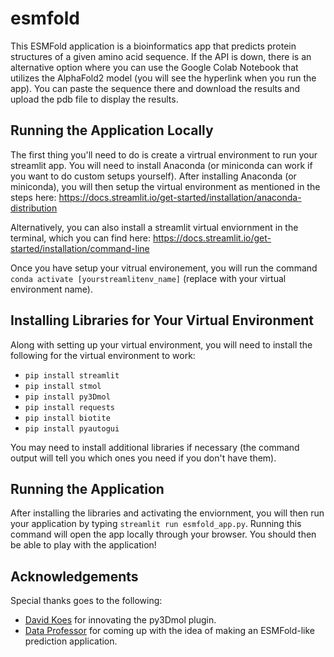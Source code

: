 # esmfold
This ESMFold application is a bioinformatics app that predicts protein structures of a given amino acid sequence.  If the API is down, there is an alternative option where you can use the Google Colab Notebook that utilizes the AlphaFold2 model (you will see the hyperlink when you run the app).  You can paste the sequence there and download the results and upload the pdb file to display the results.

## Running the Application Locally
The first thing you'll need to do is create a virtrual environment to run your streamlit app.  You will need to install Anaconda (or miniconda can work if you want to do custom setups yourself).  After installing Anaconda (or miniconda), you will then setup the virtual environment as mentioned in the steps here:  https://docs.streamlit.io/get-started/installation/anaconda-distribution

Alternatively, you can also install a streamlit virtual enviornment in the terminal, which you can find here:  https://docs.streamlit.io/get-started/installation/command-line

Once you have setup your vitrual environement, you will run the command `conda activate [yourstreamlitenv_name]` (replace with your virtual environment name).

## Installing Libraries for Your Virtual Environment
Along with setting up your virtual environment, you will need to install the following for the virtual environment to work:

* `pip install streamlit`
* `pip install stmol`
* `pip install py3Dmol`
* `pip install requests`
* `pip install biotite`
* `pip install pyautogui`

You may need to install additional libraries if necessary (the command output will tell you which ones you need if you don't have them).

## Running the Application
After installing the libraries and activating the enviornment, you will then run your application by typing `streamlit run esmfold_app.py`.  Running this command will open the app locally through your browser.  You should then be able to play with the application!

## Acknowledgements
Special thanks goes to the following:

* <a href="https://github.com/dkoes">David Koes</a> for innovating the py3Dmol plugin.
* <a href="https://github.com/dataprofessor">Data Professor</a> for coming up with the idea of making an ESMFold-like prediction application.


